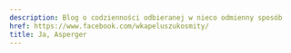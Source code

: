 ```yaml
---
description: Blog o codzienności odbieranej w nieco odmienny sposób
href: https://www.facebook.com/wkapeluszukosmity/
title: Ja, Asperger
---
```

